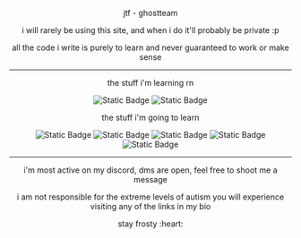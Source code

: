 <p align="center">
jtf - ghostteam
</p>

<p align="center">
i will rarely be using this site, and when i do it'll probably be private :p 
</p>
<p align="center">
all the code i write is purely to learn and never guaranteed to work or make sense
</p>

---

<p align="center">
the stuff i'm learning rn
</p>

<p align="center">
<img alt="Static Badge" src="https://img.shields.io/badge/python-%237fa66f?style=for-the-badge&logo=python&logoColor=%23ffffff&labelColor=%23404040&color=%237fa66f">
<img alt="Static Badge" src="https://img.shields.io/badge/javascript-%23dbbe65?style=for-the-badge&logo=javascript&logoColor=%23ffffff&labelColor=%23404040&color=%23dbbe65">
</p>

<p align="center">
the stuff i'm going to learn
</p>

<p align="center">
<img alt="Static Badge" src="https://img.shields.io/badge/C%23-%239c65db?style=for-the-badge&logo=csharp&logoColor=%23ffffff&labelColor=%23404040&color=%239c65db">
<img alt="Static Badge" src="https://img.shields.io/badge/C%2B%2B-%23657fdb?style=for-the-badge&logo=cplusplus&logoColor=%23ffffff&labelColor=%23404040&color=%23657fdb">
<img alt="Static Badge" src="https://img.shields.io/badge/Rust-%23a39d9d?style=for-the-badge&logo=rust&logoColor=%23ffffff&labelColor=%23404040&color=%23a39d9d">
<img alt="Static Badge" src="https://img.shields.io/badge/HTML5-%23d6904f?style=for-the-badge&logo=html5&logoColor=%23ffffff&labelColor=%23404040&color=%23d6904f">
<img alt="Static Badge" src="https://img.shields.io/badge/Ruby-%23d64f4f?style=for-the-badge&logo=ruby&logoColor=%23ffffff&labelColor=%23404040&color=%23d64f4f">
</p>

---

<p align="center">
i'm most active on my discord, dms are open, feel free to shoot me a message
</p>
<p align="center">
i am not responsible for the extreme levels of autism you will experience visiting any of the links in my bio
</p>
<p align="center">
stay frosty :heart: 
</p>
